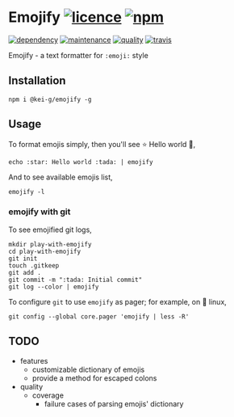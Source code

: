 # Emojify [![licence][license-image]][license-url] [![npm][npm-image]][npm-url]

[![dependency][dependency-image]][dependency-url] [![maintenance][maintenance-image]][npmsio-url] [![quality][quality-image]][npmsio-url] [![travis][travis-image]][travis-url]

Emojify - a text formatter for `:emoji:` style

## Installation

```shell
npm i @kei-g/emojify -g
```

## Usage

To format emojis simply, then you'll see :star: Hello world :tada:,

```shell
echo :star: Hello world :tada: | emojify
```

And to see available emojis list,

```shell
emojify -l
```

### emojify with git

To see emojified git logs,

```shell
mkdir play-with-emojify
cd play-with-emojify
git init
touch .gitkeep
git add .
git commit -m ":tada: Initial commit"
git log --color | emojify
```

To configure `git` to use `emojify` as pager; for example, on :penguin: linux,

```shell
git config --global core.pager 'emojify | less -R'
```

## TODO

- features
  - customizable dictionary of emojis
  - provide a method for escaped colons
- quality
  - coverage
    - failure cases of parsing emojis' dictionary

[dependency-image]:https://img.shields.io/librariesio/release/npm/@kei-g/emojify?logo=nodedotjs
[dependency-url]:https://npmjs.com/package/@kei-g/emojify?activeTab=dependencies
[license-image]:https://img.shields.io/github/license/kei-g/emojify-js
[license-url]:https://opensource.org/licenses/BSD-3-Clause
[maintenance-image]:https://img.shields.io/npms-io/maintenance-score/@kei-g/emojify?logo=npm
[npm-image]:https://img.shields.io/npm/v/@kei-g/emojify?logo=npm
[npm-url]:https://npmjs.com/@kei-g/emojify
[npmsio-url]:https://npms.io/search?q=%40kei-g%2Femojify
[quality-image]:https://img.shields.io/npms-io/quality-score/@kei-g/emojify?logo=npm
[travis-image]:https://img.shields.io/travis/com/kei-g/emojify-js/main.svg?logo=travis
[travis-url]:https://app.travis-ci.com/github/kei-g/emojify-js
